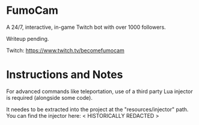 # FumoCam
A 24/7, interactive, in-game Twitch bot with over 1000 followers.

Writeup pending.

Twitch: https://www.twitch.tv/becomefumocam

# Instructions and Notes
For advanced commands like teleportation, use of a third party Lua injector is required (alongside some code).

It needes to be extracted into the project at the "resources/injector" path. You can find the injector here: < HISTORICALLY REDACTED >
